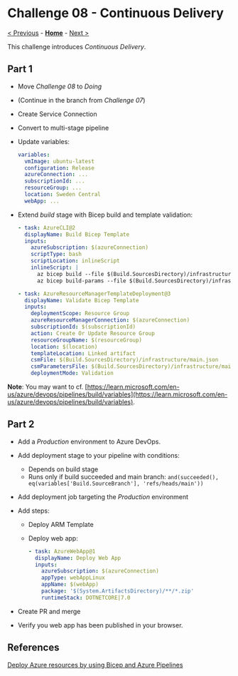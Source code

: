 # Challenge 08 - Continuous Delivery

[< Previous](./Challenge-07.md) - **[Home](../README.md)** - [Next >](./Challenge-09.md)

This challenge introduces *Continuous Delivery*.

## Part 1

- Move *Challenge 08* to *Doing*
- (Continue in the branch from *Challenge 07*)
- Create Service Connection
- Convert to multi-stage pipeline
- Update variables:

    ```yaml
    variables:
      vmImage: ubuntu-latest
      configuration: Release
      azureConnection: ...
      subscriptionId: ...
      resourceGroup: ...
      location: Sweden Central
      webApp: ...
    ```

- Extend *build* stage with Bicep build and template validation:

    ```yaml
    - task: AzureCLI@2
      displayName: Build Bicep Template
      inputs:
        azureSubscription: $(azureConnection)
        scriptType: bash
        scriptLocation: inlineScript
        inlineScript: |
          az bicep build --file $(Build.SourcesDirectory)/infrastructure/main.bicep
          az bicep build-params --file $(Build.SourcesDirectory)/infrastructure/main.bicepparam --outfile $(Build.SourcesDirectory)/infrastructure/main.parameters.json

    - task: AzureResourceManagerTemplateDeployment@3
      displayName: Validate Bicep Template
      inputs:
        deploymentScope: Resource Group
        azureResourceManagerConnection: $(azureConnection)
        subscriptionId: $(subscriptionId)
        action: Create Or Update Resource Group
        resourceGroupName: $(resourceGroup)
        location: $(location)
        templateLocation: Linked artifact
        csmFile: $(Build.SourcesDirectory)/infrastructure/main.json
        csmParametersFile: $(Build.SourcesDirectory)/infrastructure/main.parameters.json
        deploymentMode: Validation
    ```

**Note**: You may want to cf. [https://learn.microsoft.com/en-us/azure/devops/pipelines/build/variables](https://learn.microsoft.com/en-us/azure/devops/pipelines/build/variables).

## Part 2

- Add a *Production* environment to Azure DevOps.
- Add deployment stage to your pipeline with conditions:

  - Depends on build stage
  - Runs only if build succeeded and main branch: `and(succeeded(), eq(variables['Build.SourceBranch'], 'refs/heads/main'))`

- Add deployment job targeting the *Production* environment
- Add steps:

  - Deploy ARM Template
  - Deploy web app:

    ```yaml
    - task: AzureWebApp@1
      displayName: Deploy Web App
      inputs:
        azureSubscription: $(azureConnection)
        appType: webAppLinux
        appName: $(webApp)
        package: '$(System.ArtifactsDirectory)/**/*.zip'
        runtimeStack: DOTNETCORE|7.0
    ```

- Create PR and merge
- Verify you web app has been published in your browser.

## References

[Deploy Azure resources by using Bicep and Azure Pipelines](https://learn.microsoft.com/en-us/training/paths/bicep-azure-pipelines/)